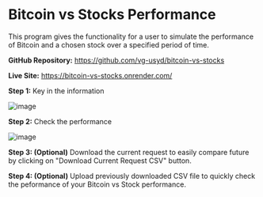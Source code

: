 # Bitcoin vs Stocks Performance

This program gives the functionality for a user to simulate the performance of Bitcoin and a chosen stock over a specified period of time.

**GitHub Repository:** https://github.com/vg-usyd/bitcoin-vs-stocks  
  
**Live Site:** https://bitcoin-vs-stocks.onrender.com/  

**Step 1:** Key in the information

![image](https://github.com/user-attachments/assets/30639032-529b-40eb-af27-45d0fda946f7)  

**Step 2:** Check the performance  

![image](https://github.com/user-attachments/assets/7061769d-68c6-41ce-b9cf-e5f83acb4368)  

**Step 3: (Optional)** Download the current request to easily compare future by clicking on "Download Current Request CSV" button.  

**Step 4: (Optional)** Upload previously downloaded CSV file to quickly check the peformance of your Bitcoin vs Stock performance.  




